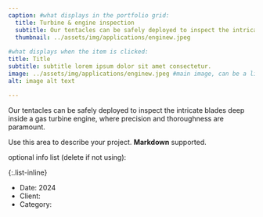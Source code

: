 ```yaml
---
caption: #what displays in the portfolio grid:
  title: Turbine & engine inspection
  subtitle: Our tentacles can be safely deployed to inspect the intricate blades deep inside a gas turbine engine, where precision and thoroughness are paramount.
  thumbnail: ../assets/img/applications/enginew.jpeg
  
#what displays when the item is clicked:
title: Title
subtitle: subtitle lorem ipsum dolor sit amet consectetur.
image: ../assets/img/applications/enginew.jpeg #main image, can be a link or a file in assets/img/portfolio
alt: image alt text

---
```

Our tentacles can be safely deployed to inspect the intricate blades deep inside a gas turbine engine, where precision and thoroughness are paramount.

Use this area to describe your project. **Markdown** supported.

optional info list (delete if not using):

{:.list-inline} 
- Date: 2024
- Client: 
- Category: 

